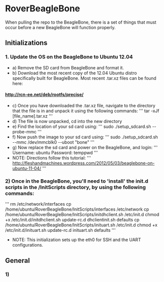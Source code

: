 RoverBeagleBone
===============


When pulling the repo to the BeagleBone, there is a set of things that
must occur before a new BeagleBone will function properly.

## Initializations
### 1. Update the OS on the BeagleBone to Ubuntu 12.04
* a) Remove the SD card from BeagleBone and format it.
* b) Download the most recent copy of the 12.04 Ubuntu distro specifically built for BeagleBone. Most recent .tar.xz files can be found here:
#### http://rcn-ee.net/deb/rootfs/precise/
* c) Once you have downloaded the .tar.xz file, navigate to the directory that the file is in and unpack it using the following commands:
'''
tar -xJf [file_name].tar.xz
'''
* d) The file is now unpacked, cd into the new directory
* e) Find the location of your sd card using:
'''
sudo ./setup_sdcard.sh --probe-mmc
'''
* f) Now push the image to your sd card using:
'''
sudo ./setup_sdcard.sh --mmc /dev/mmcblk0 --uboot "bone"
'''
* g) Now replace the sd card and power on the BeagleBone, and login:
'''
Username: ubuntu
Password: temppwd
'''
* NOTE: Directions follow this tutorial:
'''
http://fleshandmachines.wordpress.com/2012/05/03/beaglebone-on-ubuntu-11-04/
'''
### 2) Once in the BeagleBone, you'll need to 'install' the init.d scripts in the /InitScripts directory, by using the following commands:
'''
rm /etc/network/interfaces
cp /home/ubuntu/RoverBeagleBone/InitScripts/interfaces /etc/network
cp /home/ubuntu/RoverBeagleBone/InitScripts/initdhclient.sh /etc/init.d
chmod +x /etc/init.d/initdhclient.sh
update-rc.d dhclientinit.sh defaults
cp /home/ubuntu/RoverBeagleBone/InitScripts/inituart.sh /etc/init.d
chmod +x /etc/init.d/inituart.sh
update-rc.d inituart.sh defaults
'''
* NOTE: This initialization sets up the eth0 for SSH and the UART configurations.

## General
### 1) 
